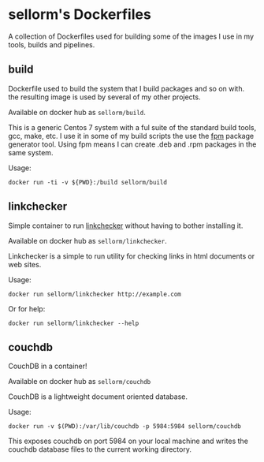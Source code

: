 # sellorm's Dockerfiles

A collection of Dockerfiles used for building some of the images I use in my tools, builds and pipelines.

## build

Dockerfile used to build the system that I build packages and so on with. the resulting image is used by several of my other projects.

Available on docker hub as `sellorm/build`.

This is a generic Centos 7 system with a ful suite of the standard build tools, gcc, make, etc. I use it in some of my build scripts the use the [fpm](https://github.com/jordansissel/fpm) package generator tool. Using fpm means I can create .deb and .rpm packages in the same system.

Usage:

```
docker run -ti -v ${PWD}:/build sellorm/build
```

## linkchecker

Simple container to run [linkchecker](https://github.com/wummel/linkchecker) without having to bother installing it.

Available on docker hub as `sellorm/linkchecker`.

Linkchecker is a simple to run utility for checking links in html documents or web sites.

Usage:

```
docker run sellorm/linkchecker http://example.com
```

Or for help:

```
docker run sellorm/linkchecker --help
```

## couchdb

CouchDB in a container!

Available on docker hub as `sellorm/couchdb`

CouchDB is a lightweight document oriented database.

Usage:

```
docker run -v $(PWD):/var/lib/couchdb -p 5984:5984 sellorm/couchdb
```

This exposes couchdb on port 5984 on your local machine and writes the couchdb database files to the current working directory.

